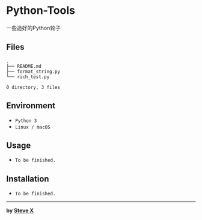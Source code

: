 # Python-Tools  
一些造好的Python轮子


## Files  
```  
.
├── README.md
├── format_string.py
└── rich_test.py

0 directory, 3 files
```  

## Environment
- `Python 3`
- `Linux / macOS`

## Usage  
- `To be finished.`  


## Installation  
- `To be finished.`  


---  
**by [Steve X](https://github.com/Steve-Xyh)**  